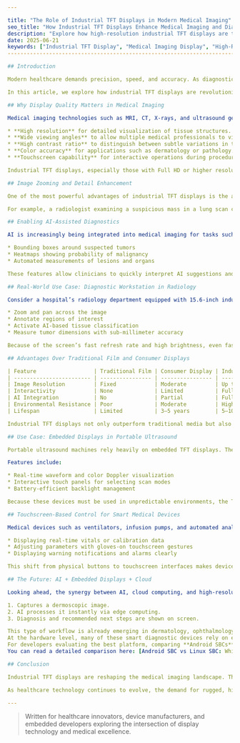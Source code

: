 ```yaml
---

title: "The Role of Industrial TFT Displays in Modern Medical Imaging"
seo_title: "How Industrial TFT Displays Enhance Medical Imaging and Diagnostics"
description: "Explore how high-resolution industrial TFT displays are transforming the field of medical imaging, with support for AI-assisted diagnostics, real-time data visualization, and interactive analysis."
date: 2025-06-21
keywords: ["Industrial TFT Display", "Medical Imaging Display", "High-Resolution Monitor", "AI Diagnostics", "Touchscreen Medical Interface", "Embedded Display in Healthcare"]
--------------------------------------------------------------------------------------------------------------------------------------------------------------------------------

## Introduction

Modern healthcare demands precision, speed, and accuracy. As diagnostics become increasingly reliant on high-quality imaging technologies, the display systems used to interpret these images must keep pace. Among the most promising solutions are industrial-grade TFT (Thin-Film Transistor) displays. Designed for durability, clarity, and precision, these displays are quickly becoming indispensable tools in hospitals, clinics, and research laboratories.

In this article, we explore how industrial TFT displays are revolutionizing medical imaging workflows—enabling doctors to visualize details at the micro level, interact with diagnostic data in real time, and incorporate AI tools for faster, more accurate evaluations.

## Why Display Quality Matters in Medical Imaging

Medical imaging technologies such as MRI, CT, X-rays, and ultrasound generate large amounts of complex visual data. Any inaccuracies or limitations in how these images are displayed can directly affect clinical decisions. A display must therefore meet stringent requirements:

* **High resolution** for detailed visualization of tissue structures.
* **Wide viewing angles** to allow multiple medical professionals to view the same screen simultaneously.
* **High contrast ratio** to distinguish between subtle variations in tissue density.
* **Color accuracy** for applications such as dermatology or pathology.
* **Touchscreen capability** for interactive operations during procedures.

Industrial TFT displays, especially those with Full HD or higher resolutions, provide precisely these characteristics, making them ideal for real-time analysis and surgical use.

## Image Zooming and Detail Enhancement

One of the most powerful advantages of industrial TFT displays is the ability to zoom in and inspect minute details without loss of image integrity. In traditional X-ray film or static digital images, clinicians are constrained by fixed magnifications. However, with a TFT-based interactive display, zooming into a 1024x600 or 1920x1080 image is seamless and instantaneous.

For example, a radiologist examining a suspicious mass in a lung scan can enlarge the region with a pinch gesture and instantly compare it to a database of annotated cases. This real-time enhancement of visual data improves accuracy and speeds up the diagnostic workflow.

## Enabling AI-Assisted Diagnostics

AI is increasingly being integrated into medical imaging for tasks such as anomaly detection, pattern recognition, and segmentation. However, AI is only as effective as the interface through which its results are delivered. Industrial TFT displays act as the human-AI interface, visualizing AI-generated overlays such as:

* Bounding boxes around suspected tumors
* Heatmaps showing probability of malignancy
* Automated measurements of lesions and organs

These features allow clinicians to quickly interpret AI suggestions and make final decisions with full control. A touchscreen-enabled industrial display enhances this experience by allowing clinicians to accept, modify, or dismiss AI inputs directly.

## Real-World Use Case: Diagnostic Workstation in Radiology

Consider a hospital’s radiology department equipped with 15.6-inch industrial TFT displays with capacitive touch and wide viewing angles. A radiologist receives a full-body MRI scan and loads it into the PACS (Picture Archiving and Communication System). The display renders the scan in full HD, with tools to:

* Zoom and pan across the image
* Annotate regions of interest
* Activate AI-based tissue classification
* Measure tumor dimensions with sub-millimeter accuracy

Because of the screen’s fast refresh rate and high brightness, even fast-scrolling through large DICOM image stacks remains fluid and flicker-free, reducing eye strain during long diagnostic sessions.

## Advantages Over Traditional Film and Consumer Displays

| Feature                  | Traditional Film | Consumer Display | Industrial TFT Display         |
| ------------------------ | ---------------- | ---------------- | ------------------------------ |
| Image Resolution         | Fixed            | Moderate         | Up to 4K+                      |
| Interactivity            | None             | Limited          | Full touch + gesture support   |
| AI Integration           | No               | Partial          | Full visualization layer       |
| Environmental Resistance | Poor             | Moderate         | High (wide temp, EMI shielded) |
| Lifespan                 | Limited          | 3–5 years        | 5–10 years (industrial grade)  |

Industrial TFT displays not only outperform traditional media but also provide robustness and consistency far beyond consumer-grade monitors, making them a smart investment for clinical infrastructure.

## Use Case: Embedded Displays in Portable Ultrasound

Portable ultrasound machines rely heavily on embedded TFT displays. These 7-inch to 10.1-inch screens, often running at 1024x600 resolution or higher, offer lightweight and power-efficient solutions for emergency rooms or field diagnostics.

Features include:

* Real-time waveform and color Doppler visualization
* Interactive touch panels for selecting scan modes
* Battery-efficient backlight management

Because these devices must be used in unpredictable environments, the TFT displays are often enhanced with optical bonding, anti-reflective coatings, and shock protection.

## Touchscreen-Based Control for Smart Medical Devices

Medical devices such as ventilators, infusion pumps, and automated analyzers now often use 4 to 7-inch industrial TFT touchscreens as their main control interface. These screens allow for:

* Displaying real-time vitals or calibration data
* Adjusting parameters with gloves-on touchscreen gestures
* Displaying warning notifications and alarms clearly

This shift from physical buttons to touchscreen interfaces makes devices more intuitive and reduces mechanical wear.

## The Future: AI + Embedded Displays + Cloud

Looking ahead, the synergy between AI, cloud computing, and high-resolution embedded displays will transform point-of-care diagnostics. Picture a clinician using a handheld device with a 7-inch TFT screen, connected to a hospital’s cloud AI system:

1. Captures a dermoscopic image.
2. AI processes it instantly via edge computing.
3. Diagnosis and recommended next steps are shown on screen.

This type of workflow is already emerging in dermatology, ophthalmology, and pathology.  
At the hardware level, many of these smart diagnostic devices rely on embedded single-board computers (SBCs) to handle imaging workloads and AI inference.  
For developers evaluating the best platform, comparing **Android SBCs** and **Linux SBCs** is a critical step in balancing real-time performance, flexibility, and cost.  
You can read a detailed comparison here: [Android SBC vs Linux SBC: Which Is Better for Embedded Projects](https://android-board.com/posts/android-sbc-vs-linux-sbc/).

## Conclusion

Industrial TFT displays are reshaping the medical imaging landscape. Their ability to render complex visuals in high resolution, support interactive touch operations, and visualize AI-generated insights makes them critical components in modern healthcare systems.

As healthcare technology continues to evolve, the demand for rugged, high-performance display interfaces will only grow. From embedded displays in portable ultrasound machines to touchscreen interfaces in smart diagnostic devices, industrial TFT panels are not just screens—they are central to delivering better, faster, and more reliable patient care.

---
```


> Written for healthcare innovators, device manufacturers, and embedded developers exploring the intersection of display technology and medical excellence.
